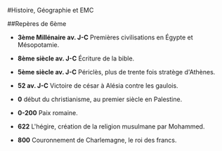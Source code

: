 #Histoire, Géographie et EMC


##Repères de 6ème

* **3ème Millénaire av. J-C**
Premières civilisations en Égypte et Mésopotamie.

* **8ème siècle av. J-C**
Écriture de la bible.

* **5ème siècle av. J-C**
Périclès, plus de trente fois stratège d'Athènes.

* **52 av. J-C** 
Victoire de césar à Alésia
contre les gaulois.

* **0**
début du christianisme, au premier siècle en Palestine.

* **0-200** Paix romaine.

* **622** L'hégire, création de la religion musulmane par Mohammed.

* **800** Couronnement de Charlemagne, le roi des francs.